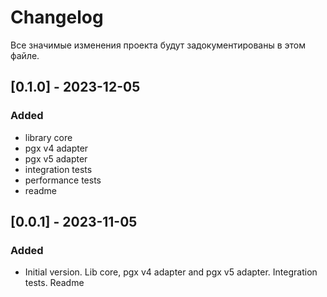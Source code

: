 # Changelog

Все значимые изменения проекта будут задокументированы в этом файле.

## [0.1.0] - 2023-12-05

### Added

- library core
- pgx v4 adapter
- pgx v5 adapter
- integration tests
- performance tests
- readme

## [0.0.1] - 2023-11-05

### Added

- Initial version. Lib core, pgx v4 adapter and pgx v5 adapter. Integration tests. Readme
